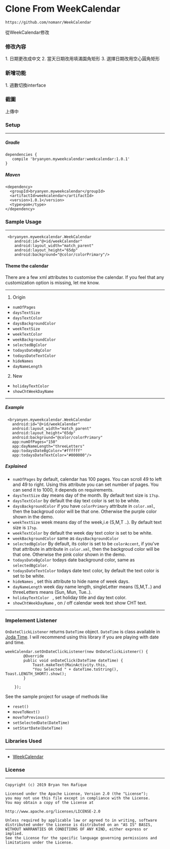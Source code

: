 # Clone From WeekCalendar
	https://github.com/nomanr/WeekCalendar

從WeekCalendar修改

<h3>修改內容</h3>
1. 日期更改成中文
2. 當天日期改用填滿園角矩形
3. 選擇日期改用空心圓角矩形

<h3>新增功能</h3>
1. 週數切換interface

<h3>截圖</h3>

上傳中

<h3>Setup</h3>


----------


<h5>Gradle</h5>

    dependencies {
       compile 'bryanyen.myweekcalendar:weekcalendar:1.0.1'
    }

 <h5>Maven</h5>

    <dependency>
	  <groupId>bryanyen.myweekcalendar</groupId>
	  <artifactId>weekcalendar</artifactId>
	  <version>1.0.1</version>
	  <type>pom</type>
	</dependency>

<h3>Sample Usage</h3>


----------

     <bryanyen.myweekcalendar.WeekCalendar
        android:id="@+id/weekCalendar"
        android:layout_width="match_parent"
        android:layout_height="65dp"
        android:background="@color/colorPrimary"/>
<h4>Theme the calendar</h4>
There are a few xml attributes to customise the calendar. If you feel that any customization option is missing, let me know.


----------

 1. Origin
 
 - `numOfPages` 
 - `daysTextSize`
 - `daysTextColor`
 - `daysBackgroundColor`
 - `weekTextSize`
 - `weekTextColor`
 - `weekBackgroundColor`
 - `selectedBgColor`
 - `todaysDateBgColor`
 - `todaysDateTextColor`
 - `hideNames`
 - `dayNameLength`

2. New

- `holidayTextColor` 
- `showChtWeekDayName` 

----------

<h5>Example</h5>

     <bryanyen.myweekcalendar.WeekCalendar
       android:id="@+id/weekCalendar"
       android:layout_width="match_parent"
       android:layout_height="65dp"
       android:background="@color/colorPrimary"
       app:numOfPages="150"
       app:dayNameLength="threeLetters"
       app:todaysDateBgColor="#ffffff"
       app:todaysDateTextColor="#000000"/>

<h5>Explained</h5>

 - `numOfPages`  by default, calendar has 100 pages. You can scroll 49 to left and 49 to right. Using this attribute you can set number of pages. You can send it to 1000, it depends on requirements. 
 - `daysTextSize` day means day of the month. By default text size is `17sp`.
 - `daysTextColor` by default the day text color is set to be white.
 - `daysBackgroundColor` if you have `colorPrimary` attribute in `color.xml`, then the backgroud color will be that one. Otherwise the purple color shown in the demo.
 - `weekTextSize` week means day of the week,i.e (S,M,T ..). By default text size is `17sp`.
 - `weekTextColor` by default the week day text color is set to be white.
 - `weekBackgroundColor`  same as `daysBackgroundColor`
 - `selectedBgColor` By default, its color is set to be `colorAccent`, if you've that attribute in attribute in `color.xml`, then the backgroud color will be that one. Otherwise the pink color shown in the demo.
 - `todaysDateBgColor` todays date background color, same as `selectedBgColor`.
 - `todaysDateTextColor` todays date text color,  by default the text color is set to be white.
 - `hideNames` , set this attribute to hide name of week days.
 - `dayNameLength` week day name length, singleLetter means (S,M,T..) and threeLetters means (Sun, Mun, Tue..).
- `holidayTextColor ` , set holiday title and day text color.
- `showChtWeekDayName` , on / off calendar week text show CHT text.

----------
<h3>Impelement Listener </h3>

`OnDateClickListener` returns `DateTime` object. `DateTime` is class available in <a href="http://www.joda.org/joda-time/" target="_blank">Joda Time</a>. I will recommend using this library if you are playing with date and time.

    weekCalendar.setOnDateClickListener(new OnDateClickListener() {
            @Override
            public void onDateClick(DateTime dateTime) {
                Toast.makeText(MainActivity.this, 
                "You Selected " + dateTime.toString(), Toast.LENGTH_SHORT).show();
            }

        });
  See the sample project for usage of methods like 
  - `reset()` 
  - `moveToNext()` 
  - `moveToPrevious()`
  - `setSelectedDate(DateTime)`
  - `setStartDate(DateTime)`


<h3>Libraries Used</h3>


----------
 - <a href="https://github.com/nomanr/WeekCalendar" target="_blank"> WeekCalendar </a>

<h3>License</h3>


----------

    Copyright (c) 2019 Bryan Yen Rafique

    Licensed under the Apache License, Version 2.0 (the "License");
    you may not use this file except in compliance with the License.
    You may obtain a copy of the License at
    
    http://www.apache.org/licenses/LICENSE-2.0
    
    Unless required by applicable law or agreed to in writing, software
    distributed under the License is distributed on an "AS IS" BASIS,
    WITHOUT WARRANTIES OR CONDITIONS OF ANY KIND, either express or implied.
    See the License for the specific language governing permissions and
    limitations under the License.
    


